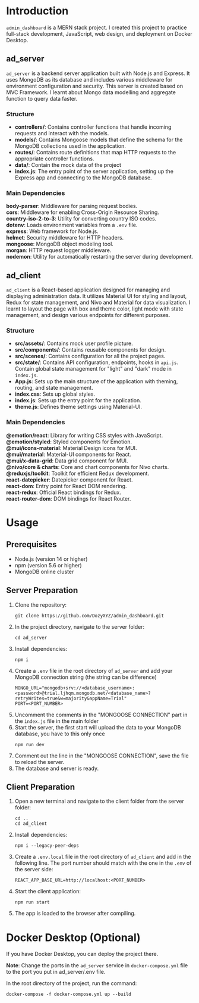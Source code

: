# Introduction
`admin_dashboard` is a MERN stack project. I created this project to practice full-stack development, JavaScript, web design, and deployment on Docker Desktop.

## ad_server
`ad_server` is a backend server application built with Node.js and Express. It uses MongoDB as its database and includes various middleware for environment configuration and security. This server is created based on MVC Framework. I learnt about Mongo data modelling and aggregate function to query data faster.

### Structure
- **controllers/**: Contains controller functions that handle incoming requests and interact with the models.
- **models/**: Contains Mongoose models that define the schema for the MongoDB collections used in the application.
- **routes/**: Contains route definitions that map HTTP requests to the appropriate controller functions.
- **data/**: Contain the mock data of the project
- **index.js**: The entry point of the server application, setting up the Express app and connecting to the MongoDB database.

### Main Dependencies
**body-parser**: Middleware for parsing request bodies.  
**cors**: Middleware for enabling Cross-Origin Resource Sharing.  
**country-iso-2-to-3**: Utility for converting country ISO codes.  
**dotenv**: Loads environment variables from a `.env` file.  
**express**: Web framework for Node.js.  
**helmet**: Security middleware for HTTP headers.  
**mongoose**: MongoDB object modeling tool.  
**morgan**: HTTP request logger middleware.  
**nodemon**: Utility for automatically restarting the server during development.  

## ad_client
`ad_client` is a React-based application designed for managing and displaying administration data. It utilizes Material UI for styling and layout, Redux for state management, and Nivo and Material for data visualization. I learnt to layout the page with box and theme color, light mode with state management, and design various endpoints for different purposes.

### Structure
- **src/assets/**: Contains mock user profile picture.
- **src/components/**: Contains reusable components for design.
- **src/scenes/**: Contains configuration for all the project pages.
- **src/state/**: Contains API configuration, endpoints, hooks in `api.js`. Contain global state management for "light" and "dark" mode in `index.js`.
- **App.js**: Sets up the main structure of the application with theming, routing, and state management.
- **index.css**: Sets up global styles.
- **index.js**: Sets up the entry point for the application.
- **theme.js**: Defines theme settings using Material-UI.

### Main Dependencies
**@emotion/react**: Library for writing CSS styles with JavaScript.  
**@emotion/styled**: Styled components for Emotion.  
**@mui/icons-material**: Material Design icons for MUI.  
**@mui/material**: Material-UI components for React.  
**@mui/x-data-grid**: Data grid component for MUI.  
**@nivo/core & charts**: Core and chart components for Nivo charts.  
**@reduxjs/toolkit**: Toolkit for efficient Redux development.  
**react-datepicker**: Datepicker component for React.  
**react-dom**: Entry point for React DOM rendering.  
**react-redux**: Official React bindings for Redux.  
**react-router-dom**: DOM bindings for React Router. 

# Usage
## Prerequisites
- Node.js (version 14 or higher)
- npm (version 5.6 or higher)
- MongoDB online cluster

## Server Preparation
1. Clone the repository:
   ```
   git clone https://github.com/DozyXYZ/admin_dashboard.git
   ```
2. In the project directory, navigate to the server folder:
   ```
   cd ad_server
   ```
3. Install dependencies:
   ```
   npm i
   ```
4. Create a `.env` file in the root directory of `ad_server` and add your MongoDB connection string (the string can be difference)
   ```
   MONGO_URL="mongodb+srv://<database_username>:<password>@trial.ljhqm.mongodb.net/<database_name>?retryWrites=true&w=majority&appName=Trial"
   PORT=<PORT_NUMBER>
   ```
5. Uncomment the comments in the "MONGOOSE CONNECTION" part in the `index.js` file in the main folder
6. Start the server, the first start will upload the data to your MongoDB database, you have to this only once
   ```
   npm run dev
   ```
7. Comment out the line in the "MONGOOSE CONNECTION", save the file to reload the server.
8. The database and server is ready.

## Client Preparation
1. Open a new terminal and navigate to the client folder from the server folder:
   ```
   cd ..
   cd ad_client
   ```
2. Install dependencies:
   ```
   npm i --legacy-peer-deps
   ```
3. Create a `.env.local` file in the root directory of `ad_client` and add in the following line. The port number should match with the one in the `.env` of the server side:
   ```
   REACT_APP_BASE_URL=http://localhost:<PORT_NUMBER>
   ```
4. Start the client application:
   ```
   npm run start
   ```
5. The app is loaded to the browser after compiling.

# Docker Desktop (Optional)
If you have Docker Desktop, you can deploy the project there.

**Note**: Change the ports in the `ad_server` service in `docker-compose.yml` file to the port you put in ad_server/.env file.

In the root directory of the project, run the command:
   ```
   docker-compose -f docker-compose.yml up --build
   ```
